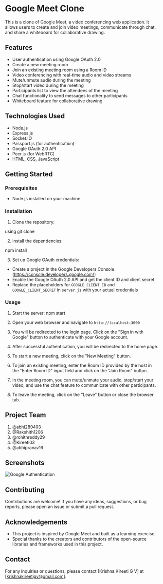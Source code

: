 # Google Meet Clone

This is a clone of Google Meet, a video conferencing web application. It allows users to create and join video meetings, communicate through chat, and share a whiteboard for collaborative drawing.

## Features

- User authentication using Google OAuth 2.0
- Create a new meeting room
- Join an existing meeting room using a Room ID
- Video conferencing with real-time audio and video streams
- Mute/unmute audio during the meeting
- Stop/start video during the meeting
- Participants list to view the attendees of the meeting
- Chat functionality to send messages to other participants
- Whiteboard feature for collaborative drawing

## Technologies Used

- Node.js
- Express.js
- Socket.IO
- Passport.js (for authentication)
- Google OAuth 2.0 API
- Peer.js (for WebRTC)
- HTML, CSS, JavaScript

## Getting Started

### Prerequisites

- Node.js installed on your machine

### Installation

1. Clone the repository:

  using git clone <repository-url>

2. Install the dependencies:

  npm install

3. Set up Google OAuth credentials:

- Create a project in the Google Developers Console (https://console.developers.google.com/)
- Enable the Google OAuth 2.0 API and get the client ID and client secret
- Replace the placeholders for `GOOGLE_CLIENT_ID` and `GOOGLE_CLIENT_SECRET` in `server.js` with your actual credentials

### Usage

1. Start the server:
npm start

2. Open your web browser and navigate to `http://localhost:3000`

3. You will be redirected to the login page. Click on the "Sign in with Google" button to authenticate with your Google account.

4. After successful authentication, you will be redirected to the home page.

5. To start a new meeting, click on the "New Meeting" button.

6. To join an existing meeting, enter the Room ID provided by the host in the "Enter Room ID" input field and click on the "Join Room" button.

7. In the meeting room, you can mute/unmute your audio, stop/start your video, and use the chat feature to communicate with other participants.

8. To leave the meeting, click on the "Leave" button or close the browser tab.

## Project Team
1. @abhi280403
2. @Rakshith1206
3. @rohithreddy29
4. @Kireeti03
5. @abhipranav16

## Screenshots
![Google Authentication]([image-url](https://user-images.githubusercontent.com/122891629/251082557-70018b39-b5e5-4e65-ba40-4a06402756a5.png))


## Contributing

Contributions are welcome! If you have any ideas, suggestions, or bug reports, please open an issue or submit a pull request.

## Acknowledgements

- This project is inspired by Google Meet and built as a learning exercise.
- Special thanks to the creators and contributors of the open-source libraries and frameworks used in this project.

## Contact

For any inquiries or questions, please contact [Krishna Kireeti G V] at [krishnakireetigv@gmail.com].


